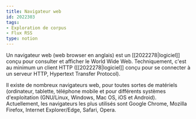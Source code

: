 ```yaml
---
title: Navigateur web
id: 2022303
tags:
- Exploration de corpus
- Flux RSS
type: notion
---
```


Un navigateur web (web browser en anglais) est un [[2022278|logiciel]] conçu pour consulter et afficher le World Wide Web. Techniquement, c'est au minimum un client HTTP ([[2022278|logiciel]] conçu pour se connecter à un serveur HTTP, Hypertext Transfer Protocol).

Il existe de nombreux navigateurs web, pour toutes sortes de matériels (ordinateur, tablette, téléphone mobile et pour différents systèmes d'exploitation (GNU/Linux, Windows, Mac OS, iOS et Android). Actuellement, les navigateurs les plus utilisés sont Google Chrome, Mozilla Firefox, Internet Explorer/Edge, Safari, Opera. 

